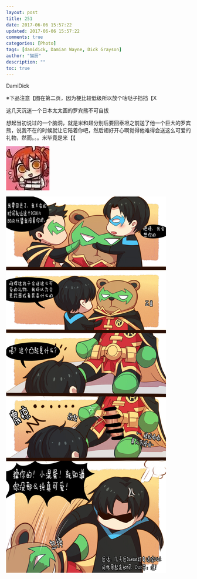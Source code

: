 ```yaml
---
layout: post
title: 251
date: 2017-06-06 15:57:22
updated: 2017-06-06 15:57:22
comments: true
categories: [Photo]
tags: [damidick, Damian Wayne, Dick Grayson]
author: "猫厨"
description: ""
toc: true
---
```


<p>DamiDick</p> 
<p>※下品注意【图在第二页，因为梗比较低级所以放个咕哒子挡挡【X</p> 
<p>这几天沉迷一个日本太太画的罗宾熊不可自拔</p> 
<p>想起当初说过的一个脑洞，就是米和翅分别后要回泰坦之前送了他一个巨大的罗宾熊，说我不在的时候就让它陪着你吧，然后翅好开心啊觉得他难得会送这么可爱的礼物，然而。。。米毕竟是米【【</p>

![](https://raw.githubusercontent.com/alicewish/meowchain247/master/img_cVZNdzJtQk9JV2VYaXRhc1UvbVNGM2w4OFlwNWlHUHQ2RVBlMFB6dG9ZdWhOSVBjRndjRkp3PT0.jpg)

![](https://raw.githubusercontent.com/alicewish/meowchain247/master/img_cVZNdzJtQk9JV2VYaXRhc1UvbVNGMFFiNWx4SnhhRzZ2WkxOdlJac1NrWHo5TFdHUnkvbTBRPT0.jpg)